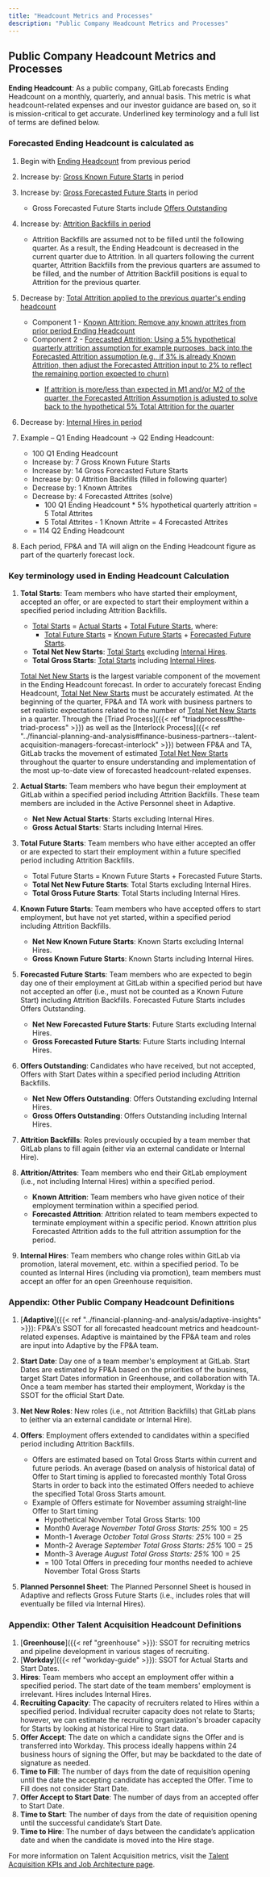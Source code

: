 ```yaml
---
title: "Headcount Metrics and Processes"
description: "Public Company Headcount Metrics and Processes"
---
```


## Public Company Headcount Metrics and Processes

**Ending Headcount**: As a public company, GitLab forecasts Ending Headcount on a monthly, quarterly, and annual basis. This metric is what headcount-related expenses and our investor guidance are based on, so it is mission-critical to get accurate. Underlined key terminology and a full list of terms are defined below.

### Forecasted Ending Headcount is calculated as

1. Begin with <ins>Ending Headcount</ins> from previous period
1. Increase by: <ins>Gross Known Future Starts</ins> in period
1. Increase by: <ins>Gross Forecasted Future Starts</ins> in period
   - Gross Forecasted Future Starts include <ins>Offers Outstanding<ins>
1. Increase by: <ins>Attrition Backfills<ins> in period
   - Attrition Backfills are assumed not to be filled until the following quarter. As a result, the Ending Headcount is decreased in the current quarter due to Attrition. In all quarters following the current quarter, Attrition Backfills from the previous quarters are assumed to be filled, and the number of Attrition Backfill positions is equal to Attrition for the previous quarter.
1. Decrease by: <ins>Total Attrition<ins> applied to the previous quarter's ending headcount
   - Component 1 - <ins>Known Attrition<ins>: Remove any known attrites from prior period Ending Headcount
   - Component 2 - <ins>Forecasted Attrition<ins>: Using a 5% hypothetical quarterly attrition assumption for example purposes, back into the Forecasted Attrition assumption (e.g., if 3% is already Known Attrition, then adjust the Forecasted Attrition input to 2% to reflect the remaining portion expected to churn)
      - If attrition is more/less than expected in M1 and/or M2 of the quarter, the Forecasted Attrition Assumption is adjusted to solve back to the hypothetical 5% Total Attrition for the quarter
1. Decrease by: <ins>Internal Hires<ins> in period
1. Example – Q1 Ending Headcount → Q2 Ending Headcount:
   - 100 Q1 Ending Headcount
   - Increase by: 7 Gross Known Future Starts
   - Increase by: 14 Gross Forecasted Future Starts
   - Increase by: 0 Attrition Backfills (filled in following quarter)
   - Decrease by: 1 Known Attrites
   - Decrease by: 4 Forecasted Attrites (solve)
      - 100 Q1 Ending Headcount * 5% hypothetical quarterly attrition = 5 Total Attrites
      - 5 Total Attrites - 1 Known Attrite = 4 Forecasted Attrites
   - = 114 Q2 Ending Headcount

1. Each period, FP&A and TA will align on the Ending Headcount figure as part of the quarterly forecast lock.

### Key terminology used in Ending Headcount Calculation

1. **Total Starts**: Team members who have started their employment, accepted an offer, or are expected to start their employment within a specified period including Attrition Backfills.
   - <ins>Total Starts</ins> = <ins>Actual Starts</ins> + <ins>Total Future Starts</ins>, where:
      - <ins>Total Future Starts</ins> = <ins>Known Future Starts</ins> + <ins>Forecasted Future Starts</ins>.
   - **Total Net New Starts**: <ins>Total Starts</ins> excluding <ins>Internal Hires</ins>.
   - **Total Gross Starts**: <ins>Total Starts</ins> including <ins>Internal Hires</ins>.

   <ins>Total Net New Starts</ins> is the largest variable component of the movement in the Ending Headcount forecast. In order to accurately forecast Ending Headcount, <ins>Total Net New Starts</ins> must be accurately estimated. At the beginning of the quarter, FP&A and TA work with business partners to set realistic expectations related to the number of <ins>Total Net New Starts</ins> in a quarter. Through the [Triad Process]({{< ref "triadprocess#the-triad-process" >}}) as well as the [Interlock Process]({{< ref "../financial-planning-and-analysis#finance-business-partners--talent-acquisition-managers-forecast-interlock" >}}) between FP&A and TA, GitLab tracks the movement of estimated <ins>Total Net New Starts</ins> throughout the quarter to ensure understanding and implementation of the most up-to-date view of forecasted headcount-related expenses.

1. **Actual Starts**: Team members who have begun their employment at GitLab within a specified period including Attrition Backfills. These team members are included in the Active Personnel sheet in Adaptive.
   - **Net New Actual Starts**: Starts excluding Internal Hires.
   - **Gross Actual Starts**: Starts including Internal Hires.

1. **Total Future Starts**: Team members who have either accepted an offer or are expected to start their employment within a future specified period including Attrition Backfills.
   - Total Future Starts = Known Future Starts + Forecasted Future Starts.
   - **Total Net New Future Starts**: Total Starts excluding Internal Hires.
   - **Total Gross Future Starts**: Total Starts including Internal Hires.

1. **Known Future Starts**: Team members who have accepted offers to start employment, but have not yet started, within a specified period including Attrition Backfills.
      - **Net New Known Future Starts**: Known Starts excluding Internal Hires.
      - **Gross Known Future Starts**: Known Starts including Internal Hires.

1. **Forecasted Future Starts**: Team members who are expected to begin day one of their employment at GitLab within a specified period but have not accepted an offer (i.e., must not be counted as a Known Future Start) including Attrition Backfills. Forecasted Future Starts includes Offers Outstanding.
      - **Net New Forecasted Future Starts**: Future Starts excluding Internal Hires.
      - **Gross Forecasted Future Starts**: Future Starts including Internal Hires.

1. **Offers Outstanding**: Candidates who have received, but not accepted, Offers with Start Dates within a specified period including Attrition Backfills.
      - **Net New Offers Outstanding**: Offers Outstanding excluding Internal Hires.
      - **Gross Offers Outstanding**: Offers Outstanding including Internal Hires.

1. **Attrition Backfills**: Roles previously occupied by a team member that GitLab plans to fill again (either via an external candidate or Internal Hire).

1. **Attrition/Attrites**: Team members who end their GitLab employment (i.e., not including Internal Hires) within a specified period.
     - **Known Attrition**: Team members who have given notice of their employment termination within a specified period.
     - **Forecasted Attrition**: Attrition related to team members expected to terminate employment within a specific period. Known attrition plus Forecasted Attrition adds to the full attrition assumption for the period.

1. **Internal Hires**: Team members who change roles within GitLab via promotion, lateral movement, etc. within a specified period. To be counted as Internal Hires (including via promotion), team members must accept an offer for an open Greenhouse requisition.

### Appendix: Other Public Company Headcount Definitions

1. [**Adaptive**]({{< ref "../financial-planning-and-analysis/adaptive-insights" >}}): FP&A's SSOT for all forecasted headcount metrics and headcount-related expenses. Adaptive is maintained by the FP&A team and roles are input into Adaptive by the FP&A team.

1. **Start Date**: Day one of a team member's employment at GitLab. Start Dates are estimated by FP&A based on the priorities of the business, target Start Dates information in Greenhouse, and collaboration with TA. Once a team member has started their employment, Workday is the SSOT for the official Start Date.

1. **Net New Roles**: New roles (i.e., not Attrition Backfills) that GitLab plans to (either via an external candidate or Internal Hire).

1. **Offers**: Employment offers extended to candidates within a specified period including Attrition Backfills.

   - Offers are estimated based on Total Gross Starts within current and future periods. An average (based on analysis of historical data) of Offer to Start timing is applied to forecasted monthly Total Gross Starts in order to back into the estimated Offers needed to achieve the specified Total Gross Starts amount.
   - Example of Offers estimate for November assuming straight-line Offer to Start timing
      - Hypothetical November Total Gross Starts: 100
      - Month0 Average *November Total Gross Starts: 25%* 100 = 25
      - Month-1 Average *October Total Gross Starts: 25%* 100 = 25
      - Month-2 Average *September Total Gross Starts: 25%* 100 = 25
      - Month-3 Average *August Total Gross Starts: 25%* 100 = 25
      - = 100 Total Offers in preceding four months needed to achieve November Total Gross Starts

1. **Planned Personnel Sheet**: The Planned Personnel Sheet is housed in Adaptive and reflects Gross Future Starts (i.e., includes roles that will eventually be filled via Internal Hires).

### Appendix: Other Talent Acquisition Headcount Definitions

1. [**Greenhouse**]({{< ref "greenhouse" >}}): SSOT for recruiting metrics and pipeline development in various stages of recruiting.
1. [**Workday**]({{< ref "workday-guide" >}}): SSOT for Actual Starts and Start Dates.
1. **Hires**: Team members who accept an employment offer within a specified period. The start date of the team members' employment is irrelevant. Hires includes Internal Hires.
1. **Recruiting Capacity**: The capacity of recruiters related to Hires within a specified period. Individual recruiter capacity does not relate to Starts; however, we can estimate the recruiting organization's broader capacity for Starts by looking at historical Hire to Start data.
1. **Offer Accept**: The date on which a candidate signs the Offer and is transferred into Workday. This process ideally happens within 24 business hours of signing the Offer, but may be backdated to the date of signature as needed.
1. **Time to Fill**: The number of days from the date of requisition opening until the date the accepting candidate has accepted the Offer. Time to Fill does not consider Start Date.
1. **Offer Accept to Start Date**: The number of days from an accepted offer to Start Date.
1. **Time to Start**: The number of days from the date of requisition opening until the successful candidate’s Start Date.
1. **Time to Hire**: The number of days between the candidate’s application date and when the candidate is moved into the Hire stage.

For more information on Talent Acquisition metrics, visit the [Talent Acquisition KPIs and Job Architecture page](https://internal.gitlab.com/handbook/people-group/talent-acquisition/key-performance-indicators/).
